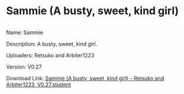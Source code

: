 # Sammie (A busty, sweet, kind girl)

<img src = "">

Name: Sammie

Description: A busty, sweet, kind girl.

Uploaders: Retsuko and Arbiter1223

Version: V0.27

Download Link: <a href="">Sammie (A busty, sweet, kind girl) - Retsuko and Arbiter1223, V0.27.student</a>